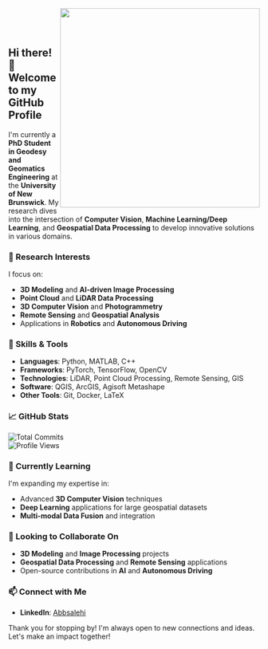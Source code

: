 <img align="right" src="https://github-readme-stats.vercel.app/api?username=Abbsalehi&show_icons=true&icon_color=805AD5&text_color=718096&bg_color=ffffff&hide_title=true&include_all_commits=true&count_private=true&hide=prs,issues&line_height=40&hide_border=true&custom_title=My%20GitHub%20Stats&width=300" style="width:400px;" />

<br><br>
## Hi there! 👋 Welcome to my GitHub Profile

I'm currently a **PhD Student in Geodesy and Geomatics Engineering** at the **University of New Brunswick**. My research dives into the intersection of **Computer Vision**, **Machine Learning/Deep Learning**, and **Geospatial Data Processing** to develop innovative solutions in various domains.

### 🚀 Research Interests

I focus on:
- **3D Modeling** and **AI-driven Image Processing**
- **Point Cloud** and **LiDAR Data Processing**
- **3D Computer Vision** and **Photogrammetry**
- **Remote Sensing** and **Geospatial Analysis**
- Applications in **Robotics** and **Autonomous Driving**

### 💼 Skills & Tools

- **Languages**: Python, MATLAB, C++
- **Frameworks**: PyTorch, TensorFlow, OpenCV
- **Technologies**: LiDAR, Point Cloud Processing, Remote Sensing, GIS
- **Software**: QGIS, ArcGIS, Agisoft Metashape
- **Other Tools**: Git, Docker, LaTeX

### 📈 GitHub Stats

![Total Commits](https://badges.pufler.dev/commits/all/Abbsalehi)  
![Profile Views](https://komarev.com/ghpvc/?username=Abbsalehi&color=blue)

### 🌱 Currently Learning

I'm expanding my expertise in:
- Advanced **3D Computer Vision** techniques
- **Deep Learning** applications for large geospatial datasets
- **Multi-modal Data Fusion** and integration

### 🤝 Looking to Collaborate On

- **3D Modeling** and **Image Processing** projects
- **Geospatial Data Processing** and **Remote Sensing** applications
- Open-source contributions in **AI** and **Autonomous Driving**

### 📫 Connect with Me

- **LinkedIn**: [Abbsalehi](https://www.linkedin.com/in/abbsalehi/)

Thank you for stopping by! I'm always open to new connections and ideas. Let's make an impact together!
